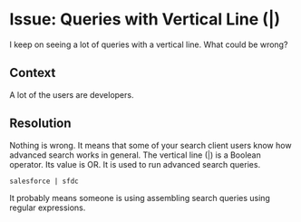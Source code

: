 # Issue: Queries with Vertical Line (|)
I keep on seeing a lot of queries with a vertical line. What could be wrong?

## Context
A lot of the users are developers.

## Resolution
Nothing is wrong. It means that some of your search client users know how advanced search works in general. The vertical line (|) is a Boolean operator. Its value is OR. It is used to run advanced search queries. 

```salesforce | sfdc``` 

It probably means someone is using assembling search queries using regular expressions. 
